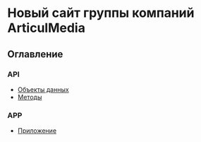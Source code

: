 # Новый сайт группы компаний ArticulMedia

## Оглавление

### API
+   [Объекты данных](local/docs/api/objects.md)
+   [Методы](local/docs/api/methods.md)

### APP
+   [Приложение](local/docs/app.md)